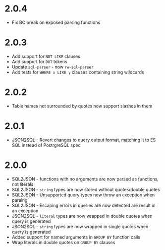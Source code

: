 # 2.0.4
- Fix BC break on exposed parsing functions

# 2.0.3
- Add support for `NOT LIKE` clauses
- Add support for `DOT` tokens
- Update `sql-parser` - now `rw-sql-parser`
- Add tests for `WHERE x LIKE y` clauses containing string wildcards

# 2.0.2
- Table names not surrounded by quotes now support slashes in them

# 2.0.1
- JSON2SQL - Revert changes to query output format, matching it to ES SQL instead of PostrgreSQL spec

# 2.0.0
- SQL2JSON - functions with no arguments are now parsed as functions, not literals
- SQL2JSON - `string` types are now stored without quotes/double quotes
- SQL2JSON - Unsupported query types now throw an exception when parsing
- SQL2JSON - Escaping errors in queries are now detected are result in an exception
- JSON2SQL - `literal` types are now wrapped in double quotes  when query is generated
- JSON2SQL - `string` types are now wrapped in single quotes when query is generated  
- Added support for named arguments in `GROUP BY` function calls
- Wrap literals in double quotes on `GROUP BY` clauses
